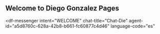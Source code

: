 ## Welcome to Diego Gonzalez Pages
<script src="https://www.gstatic.com/dialogflow-console/fast/messenger/bootstrap.js?v=1"></script>
<df-messenger
  intent="WELCOME"
  chat-title="Chat-Die"
  agent-id="a5d8760c-628a-42b8-b661-fc60877c4d46"
  language-code="es"
></df-messenger>
